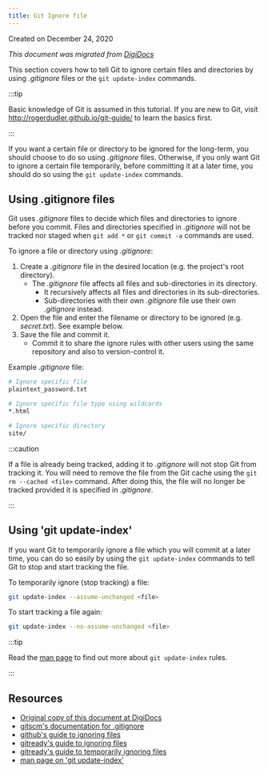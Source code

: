 ```yaml
---
title: Git Ignore file
---
```


Created on December 24, 2020

_This document was migrated from [DigiDocs](https://digipie.github.io/digidocs/git/ignoring-files/)_

This section covers how to tell Git to ignore certain files and directories by using _.gitignore_ files or the `git update-index` commands.

:::tip

Basic knowledge of Git is assumed in this tutorial. If you are new to Git, visit <http://rogerdudler.github.io/git-guide/> to learn the basics first.

:::

If you want a certain file or directory to be ignored for the long-term, you should choose to do so using _.gitignore_ files. Otherwise, if you only want Git to ignore a certain file temporarily, before committing it at a later time, you should do so using the `git update-index` commands.

## Using .gitignore files

Git uses _.gitignore_ files to decide which files and directories to ignore before you commit. Files and directories specified in _.gitignore_ will not be tracked nor staged when `git add *` or `git commit -a` commands are used.

To ignore a file or directory using _.gitignore_:

1. Create a _.gitignore_ file in the desired location (e.g. the project's root directory).
   - The _.gitignore_ file affects all files and sub-directories in its directory.
     - It recursively affects all files and directories in its sub-directories.
     - Sub-directories with their own _.gitignore_ file use their own _.gitignore_ instead.
2. Open the file and enter the filename or directory to be ignored (e.g. _secret.txt_). See example below.
3. Save the file and commit it.
   - Commit it to share the ignore rules with other users using the same repository and also to version-control it.

Example _.gitignore_ file:

```bash
# Ignore specific file
plaintext_password.txt

# Ignore specific file type using wildcards
*.html

# Ignore specific directory
site/
```

:::caution

If a file is already being tracked, adding it to _.gitignore_ will not stop Git from tracking it. You will need to remove the file from the Git cache using the `git rm --cached <file>` command. After doing this, the file will no longer be tracked provided it is specified in _.gitignore_.

:::

## Using 'git update-index'

If you want Git to temporarily ignore a file which you will commit at a later time, you can do so easily by using the `git update-index` commands to tell Git to stop and start tracking the file.

To temporarily ignore (stop tracking) a file:

```bash
git update-index --assume-unchanged <file>
```

To start tracking a file again:

```bash
git update-index --no-assume-unchanged <file>
```

:::tip

Read the [man page](https://mirrors.edge.kernel.org/pub/software/scm/git/docs/git-update-index.html) to find out more about `git update-index` rules.

:::

## Resources

- [Original copy of this document at DigiDocs](https://digipie.github.io/digidocs/git/ignoring-files/)
- [gitscm's documentation for .gitignore](https://git-scm.com/docs/gitignore)
- [github's guide to ignoring files](https://help.github.com/en/articles/ignoring-files)
- [gitready's guide to ignoring files](http://gitready.com/beginner/2009/01/19/ignoring-files.html)
- [gitready's guide to temporarily ignoring files](http://gitready.com/intermediate/2009/02/18/temporarily-ignoring-files.html)
- [man page on 'git update-index'](https://mirrors.edge.kernel.org/pub/software/scm/git/docs/git-update-index.html)
